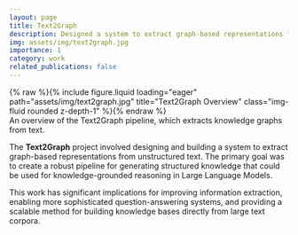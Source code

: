 ```yaml
---
layout: page
title: Text2Graph
description: Designed a system to extract graph-based representations from text, creating structured knowledge for knowledge-grounded reasoning in LLMs.
img: assets/img/text2graph.jpg
importance: 1
category: work
related_publications: false
---
```


<div class="row">
    <div class="col-sm mt-3 mt-md-0">
        {% raw %}{% include figure.liquid loading="eager" path="assets/img/text2graph.jpg" title="Text2Graph Overview" class="img-fluid rounded z-depth-1" %}{% endraw %}
    </div>
</div>
<div class="caption">
    An overview of the Text2Graph pipeline, which extracts knowledge graphs from text.
</div>

The **Text2Graph** project involved designing and building a system to extract graph-based representations from unstructured text. The primary goal was to create a robust pipeline for generating structured knowledge that could be used for knowledge-grounded reasoning in Large Language Models.

This work has significant implications for improving information extraction, enabling more sophisticated question-answering systems, and providing a scalable method for building knowledge bases directly from large text corpora.
